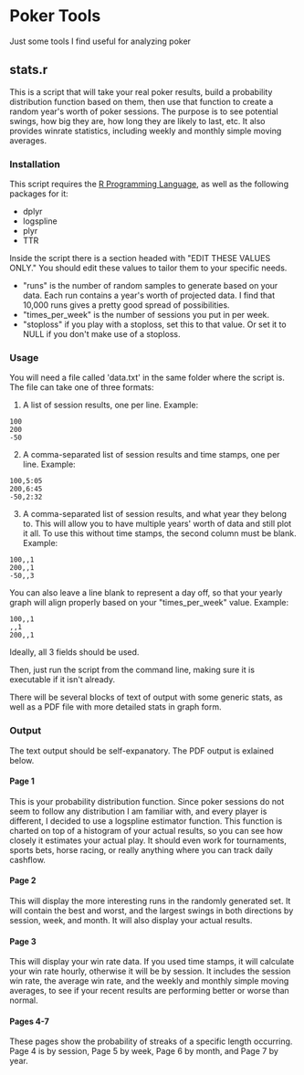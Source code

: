 # Poker Tools #

Just some tools I find useful for analyzing poker

## stats.r ##

This is a script that will take your real poker results, build a probability distribution function based on them, then use that function to create a random year's worth of poker sessions. The purpose is to see potential swings, how big they are, how long they are likely to last, etc. It also provides winrate statistics, including weekly and monthly simple moving averages.

### Installation ###

This script requires the [R Programming Language](https://www.r-project.org/), as well as the following packages for it:
* dplyr
* logspline
* plyr
* TTR

Inside the script there is a section headed with "EDIT THESE VALUES ONLY." You should edit these values to tailor them to your specific needs.
* "runs" is the number of random samples to generate based on your data. Each run contains a year's worth of projected data. I find that 10,000 runs gives a pretty good spread of possibilities.
* "times_per_week" is the number of sessions you put in per week.
* "stoploss" if you play with a stoploss, set this to that value. Or set it to NULL if you don't make use of a stoploss.

### Usage ###

You will need a file called 'data.txt' in the same folder where the script is. The file can take one of three formats:

1. A list of session results, one per line. Example:
```CSV
100
200
-50
```

2. A comma-separated list of session results and time stamps, one per line. Example:
```CSV
100,5:05
200,6:45
-50,2:32
```

3. A comma-separated list of session results, and what year they belong to. This will allow you to have multiple years' worth of data and still plot it all. To use this without time stamps, the second column must be blank. Example:
```CSV
100,,1
200,,1
-50,,3
```
You can also leave a line blank to represent a day off, so that your yearly graph will align properly based on your "times_per_week" value. Example:
```CSV
100,,1
,,1
200,,1
```

Ideally, all 3 fields should be used.

Then, just run the script from the command line, making sure it is executable if it isn't already.

There will be several blocks of text of output with some generic stats, as well as a PDF file with more detailed stats in graph form.

### Output ###

The text output should be self-expanatory. The PDF output is exlained below.

#### Page 1 ####

This is your probability distribution function. Since poker sessions do not seem to follow any distribution I am familiar with, and every player is different, I decided to use a logspline estimator function. This function is charted on top of a histogram of your actual results, so you can see how closely it estimates your actual play. It should even work for tournaments, sports bets, horse racing, or really anything where you can track daily cashflow.

#### Page 2 ####

This will display the more interesting runs in the randomly generated set. It will contain the best and worst, and the largest swings in both directions by session, week, and month. It will also display your actual results.

#### Page 3 ####

This will display your win rate data. If you used time stamps, it will calculate your win rate hourly, otherwise it will be by session. It includes the session win rate, the average win rate, and the weekly and monthly simple moving averages, to see if your recent results are performing better or worse than normal.

#### Pages 4-7 ####

These pages show the probability of streaks of a specific length occurring. Page 4 is by session, Page 5 by week, Page 6 by month, and Page 7 by year.
